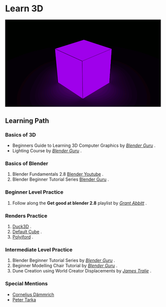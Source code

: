 # Learn 3D

![Cube3D](https://github.com/ManthanUgemuge/learn-3d/blob/main/assets/cube3d.gif)

## Learning Path

### Basics of 3D
- Beginners Guide to Learning 3D Computer Graphics by [*Blender Guru*](https://www.youtube.com/watch?v=VT5oZndzj68) .
- Lighting Course by [*Blender Guru*](https://www.youtube.com/playlist?list=PLjEaoINr3zgH9vCr47kSS5W8PEJBNIiwK) .

### Basics of Blender

1. Blender Fundamentals 2.8 [Blender Youtube](https://www.youtube.com/playlist?list=PLa1F2ddGya_-UvuAqHAksYnB0qL9yWDO6) .
2. Blender Beginner Tutorial Series [Blender Guru](https://www.youtube.com/playlist?list=PLjEaoINr3zgEq0u2MzVgAaHEBt--xLB6U) .

### Beginner Level Practice

1. Follow along the **Get good at blender 2.8** playlist by [*Grant Abbitt*](https://www.youtube.com/watch?v=98FkRIbihyQ&list=PLn3ukorJv4vvv3ZpWJYvV5Tmvo7ISO-NN) .

### Renders Practice
1. [Duck3D](https://www.youtube.com/channel/UCuNhGhbemBkdflZ1FGJ0lUQ) .
2. [Default Cube](https://www.youtube.com/channel/UCdpWKLNfbROyoGPV46-zaUQ) .
3. [Polyjford](https://www.youtube.com/c/Polyfjord) .

### Intermediate Level Practice

1. Blender Beginner Tutorial Series by [*Blender Guru*](https://www.youtube.com/playlist?list=PLjEaoINr3zgEq0u2MzVgAaHEBt--xLB6U) .
2. Beginner Modelling Chair Tutorial by [*Blender Guru*](https://www.youtube.com/playlist?list=PLjEaoINr3zgEL9UjPTLWQhLFAK7wVaRMR) .
3. Dune Creation using World Creator Displacements by [*James Tralie*](https://www.youtube.com/watch?v=0o_8BxtyjA8) .


### Special Mentions

- [Cornelius Dämmrich](https://corneliusdammrich.com/)
- [Peter Tarka](https://www.petertarka.com/)
